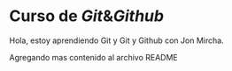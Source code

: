 # Curso de _Git_&_Github_

Hola, estoy aprendiendo Git y Git y Github con Jon Mircha. 

Agregando mas contenido al archivo README